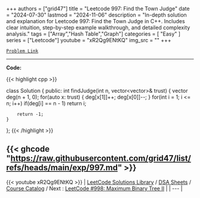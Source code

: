 
+++
authors = ["grid47"]
title = "Leetcode 997: Find the Town Judge"
date = "2024-07-30"
lastmod = "2024-11-06"
description = "In-depth solution and explanation for Leetcode 997: Find the Town Judge in C++. Includes clear intuition, step-by-step example walkthrough, and detailed complexity analysis."
tags = ["Array","Hash Table","Graph"]
categories = [
    "Easy"
]
series = ["Leetcode"]
youtube = "xR2Qg9ENtKQ"
img_src = ""
+++



[`Problem Link`](https://leetcode.com/problems/find-the-town-judge/description/)

---
**Code:**

{{< highlight cpp >}}

class Solution {
public:
    int findJudge(int n, vector<vector<int>>& trust) {
        vector<int> deg(n + 1, 0);
        for(auto x: trust) {
            deg[x[1]]++;
            deg[x[0]]--;
        }
        for(int i = 1; i <= n; i++)
            if(deg[i] == n - 1) return i;
        
        return -1;
    }
};
{{< /highlight >}}

{{< ghcode "https://raw.githubusercontent.com/grid47/list/refs/heads/main/exp/997.md" >}}
---
{{< youtube xR2Qg9ENtKQ >}}
| [LeetCode Solutions Library](https://grid47.xyz/leetcode/) / [DSA Sheets](https://grid47.xyz/sheets/) / [Course Catalog](https://grid47.xyz/courses/) / Next : [LeetCode #998: Maximum Binary Tree II](https://grid47.xyz/leetcode/solution-998-maximum-binary-tree-ii/) |
| --- |
